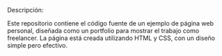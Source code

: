 Descripción:

Este repositorio contiene el código fuente de un ejemplo de página web personal, diseñada como un portfolio para mostrar el trabajo como freelancer. La página está creada utilizando HTML y CSS, con un diseño simple pero efectivo.
